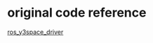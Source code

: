 # original code reference
[ros_y3space_driver](https://github.com/MrCerealKiller/ros_y3space_driver)
